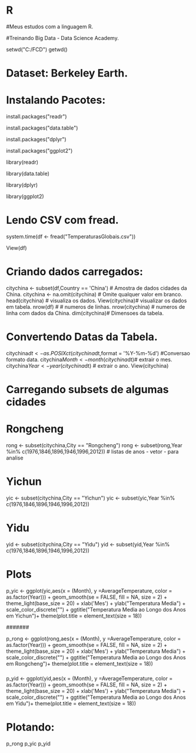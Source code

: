 
# R
#Meus estudos com a linguagem R.

#Treinando Big Data - Data Science Academy.

setwd("C:/FCD")
getwd()

# Dataset: Berkeley Earth.


# Instalando Pacotes:
install.packages("readr")

install.packages("data.table")

install.packages("dplyr")

install.packages("ggplot2")

library(readr)

library(data.table)

library(dplyr)

library(ggplot2)

# Lendo CSV com fread.

system.time(df <- fread("TemperaturasGlobais.csv"))

View(df)

# Criando dados carregados:

citychina <- subset(df,Country == 'China') # Amostra de dados cidades da China.
citychina <- na.omit(citychina) # Omite qualquer valor em branco.
head(citychina) # visualiza os dados.
View(citychina)# visualizar os dados em tabela.
nrow(df) # # numeros de linhas.
nrow(citychina) # numeros de linha com dados da China.
dim(citychina)# Dimensoes da tabela.


# Convertendo Datas da Tabela.
citychina$dt <- as.POSIXct(citychina$dt,format = '%Y-%m-%d') #Conversao formato data.
citychina$Month <- month(citychina$dt)# extrair o mes.
citychina$Year <- year(citychina$dt) # extrair o ano.
View(citychina)

# Carregando subsets de algumas cidades

# Rongcheng

rong <- subset(citychina,City == "Rongcheng") 
rong <- subset(rong,Year %in% c(1976,1846,1896,1946,1996,2012)) # listas de anos - vetor - para analise


# Yichun

yic <- subset(citychina,City == "Yichun")
yic <- subset(yic,Year %in% c(1976,1846,1896,1946,1996,2012))

# Yidu

yid <- subset(citychina,City == "Yidu")
yid <- subset(yid,Year %in% c(1976,1846,1896,1946,1996,2012))


# Plots

p_yic <- ggplot(yic,aes(x = (Month), y =AverageTemperature, color = as.factor(Year))) +
  geom_smooth(se = FALSE, fill = NA, size = 2) +
  theme_light(base_size = 20) +
  xlab('Mes') +
  ylab("Temperatura Media") +
  scale_color_discrete("") +
  ggtitle("Temperatura Media ao Longo dos Anos em Yichun")+
  theme(plot.title = element_text(size = 18))

#######

p_rong <- ggplot(rong,aes(x = (Month), y =AverageTemperature, color = as.factor(Year))) +
    geom_smooth(se = FALSE, fill = NA, size = 2) +
    theme_light(base_size = 20) +
    xlab('Mes') +
    ylab("Temperatura Media") +
    scale_color_discrete("") +
    ggtitle("Temperatura Media ao Longo dos Anos em Rongcheng")+
    theme(plot.title = element_text(size = 18))
  
#####
  
p_yid <- ggplot(yid,aes(x = (Month), y =AverageTemperature, color = as.factor(Year))) +
    geom_smooth(se = FALSE, fill = NA, size = 2) +
    theme_light(base_size = 20) +
    xlab('Mes') +
    ylab("Temperatura Media") +
    scale_color_discrete("") +
    ggtitle("Temperatura Media ao Longo dos Anos em Yidu")+
    theme(plot.title = element_text(size = 18))

# Plotando:

p_rong
p_yic
p_yid
